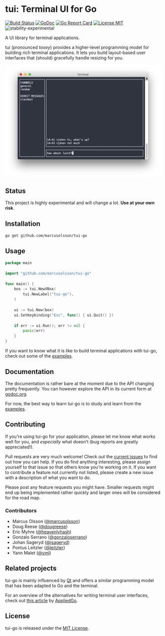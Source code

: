 # tui: Terminal UI for Go

[![Build Status](https://travis-ci.org/marcusolsson/tui-go.svg?branch=master)](https://travis-ci.org/marcusolsson/tui-go)
[![GoDoc](https://img.shields.io/badge/godoc-reference-blue.svg?style=flat)](https://godoc.org/github.com/marcusolsson/tui-go)
[![Go Report Card](https://goreportcard.com/badge/github.com/marcusolsson/tui-go)](https://goreportcard.com/report/github.com/marcusolsson/tui-go)
[![License MIT](https://img.shields.io/badge/license-MIT-lightgrey.svg?style=flat)](LICENSE)
![stability-experimental](https://img.shields.io/badge/stability-experimental-red.svg)

A UI library for terminal applications.

tui (pronounced _tooey_) provides a higher-level programming model for building rich terminal applications. It lets you build layout-based user interfaces that (should) gracefully handle resizing for you.

![Screenshot](example/chat/screenshot.png)

## Status

This project is highly experimental and will change a lot. __Use at your own risk__.

## Installation

```
go get github.com/marcusolsson/tui-go
```

## Usage

```go
package main

import "github.com/marcusolsson/tui-go"

func main() {
	box := tui.NewVBox(
		tui.NewLabel("tui-go"),
	)

	ui := tui.New(box)
	ui.SetKeybinding("Esc", func() { ui.Quit() })

	if err := ui.Run(); err != nil {
		panic(err)
	}
}
```

If you want to know what it is like to build terminal applications with tui-go, check out some of the [examples](example).

## Documentation

The documentation is rather bare at the moment due to the API changing pretty frequently. You can however explore the API in its current form at [godoc.org](https://godoc.org/github.com/marcusolsson/tui-go).

For now, the best way to learn tui-go is to study and learn from the [examples](example).

## Contributing

If you're using tui-go for your application, please let me know what works well for you, and _especially_ what doesn't (bug reports are greatly appreciated!).

Pull requests are very much welcome! Check out the [current issues](https://github.com/marcusolsson/tui-go/issues) to find out how you can help. If you do find anything interesting, please assign yourself to that issue so that others know you're working on it. If you want to contribute a feature not currently not listed, please create a new issue with a description of what you want to do. 

Please post any feature requests you might have. Smaller requests might end up being implemented rather quickly and larger ones will be considered for the road map.

### Contributors

- Marcus Olsson ([@marcusolsson](https://github.com/marcusolsson))
- Doug Reese ([@dougreese](https://github.com/dougreese))
- Eric Myhre ([@heavenlyhash](https://github.com/heavenlyhash))
- Gonzalo Serrano ([@gonzaloserrano](https://github.com/gonzaloserrano))
- Johan Sageryd ([@jsageryd](https://github.com/jsageryd))
- Pontus Leitzler ([@leitzler](https://github.com/leitzler))
- Yann Malet ([@yml](https://github.com/yml))

## Related projects

tui-go is mainly influenced by [Qt](https://www.qt.io/) and offers a similar programming model that has been adapted to Go and the terminal.

For an overview of the alternatives for writing terminal user interfaces, check out [this article](https://appliedgo.net/tui/) by [AppliedGo](https://appliedgo.net/).

## License

tui-go is released under the [MIT License](LICENSE).
